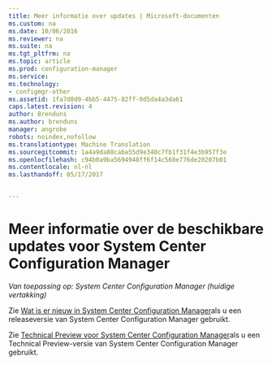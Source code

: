 ```yaml
---
title: Meer informatie over updates | Microsoft-documenten
ms.custom: na
ms.date: 10/06/2016
ms.reviewer: na
ms.suite: na
ms.tgt_pltfrm: na
ms.topic: article
ms.prod: configuration-manager
ms.service: 
ms.technology:
- configmgr-other
ms.assetid: 1fa7d0d9-4bb5-4475-82ff-0d5da4a3da61
caps.latest.revision: 4
author: Brenduns
ms.author: brenduns
manager: angrobe
robots: noindex,nofollow
ms.translationtype: Machine Translation
ms.sourcegitcommit: 1a4a9da88caba55d9e340c7fb1f31f4e3b957f3e
ms.openlocfilehash: c94b0a9ba5694948ff6f14c568e776de20207b01
ms.contentlocale: nl-nl
ms.lasthandoff: 05/17/2017


---
```

# <a name="learn-more-about-available-updates-for-system-center-configuration-manager"></a>Meer informatie over de beschikbare updates voor System Center Configuration Manager

*Van toepassing op: System Center Configuration Manager (huidige vertakking)*

Zie [Wat is er nieuw in System Center Configuration Manager](http://technet.microsoft.com/library/mt622084.aspx)als u een releaseversie van System Center Configuration Manager gebruikt.  

 Zie [Technical Preview voor System Center Configuration Manager](http://technet.microsoft.com/library/mt595861.aspx)als u een Technical Preview-versie van System Center Configuration Manager gebruikt.

